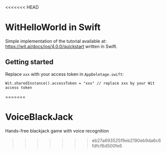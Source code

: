 <<<<<<< HEAD
# WitHelloWorld in Swift

Simple implementation of the tutorial available at: https://wit.ai/docs/ios/4.0.0/quickstart written in Swift.

## Getting started

Replace `xxx` with your access token in `AppDeletage.swift`:
```
Wit.sharedInstance().accessToken = "xxx" // replace xxx by your Wit access token
```
=======
# VoiceBlackJack
Hands-free blackjack game with voice recognition
>>>>>>> eb27a693525f9eb2190eb9da6c6fdfcf6d500fe6

